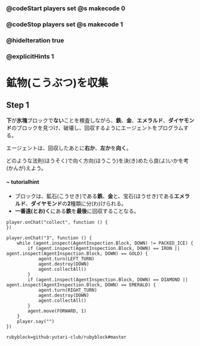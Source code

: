 ### @codeStart players set @s makecode 0
### @codeStop players set @s makecode 1

### @hideIteration true 
### @explicitHints 1


# 鉱物(こうぶつ)を収集
<!-- # Surroundings  -->

## Step 1

**下**が**氷塊**ブロックで**ない**ことを検査しながら、**鉄**、**金**、**エメラルド**、**ダイヤモンド**のブロックを見つけ、破壊し、回収するようにエージェントをプログラムする。<br>

エージェントは、回収したあとに**右か**、**左か**を**向く**。<br>

どのような法則(ほうそく)で向く方向(ほうこう)を決(き)めたら良(よ)いかを考(かんが)えよう。<br>


#### ~ tutorialhint 
- ブロックは、鉱石(こうせき)である**鉄**、**金**と、宝石(ほうせき)である**エメラルド**、**ダイヤモンド**の**2**種類に分(わ)けられる。
- **一番遠(とお)く**にある**鉄**を**最後**に回収することなる。

<!-- While **inspecting the block down** that is **not packed ice**, program the Agent to locate, **destroy** and **collect** the following blocks: **iron**, **gold**, **emerald** and **diamond**.  -->

```template
player.onChat("collect", function () {
})
```

```ghost
player.onChat("3", function () {
    while (agent.inspect(AgentInspection.Block, DOWN) != PACKED_ICE) {
        if (agent.inspect(AgentInspection.Block, DOWN) == IRON || agent.inspect(AgentInspection.Block, DOWN) == GOLD) {
            agent.turn(LEFT_TURN)
            agent.destroy(DOWN)
            agent.collectAll()
        }
        if (agent.inspect(AgentInspection.Block, DOWN) == DIAMOND || agent.inspect(AgentInspection.Block, DOWN) == EMERALD) {
            agent.turn(RIGHT_TURN)
            agent.destroy(DOWN)
            agent.collectAll()
        }
        agent.move(FORWARD, 1)
    }
    player.say("")
})
```
```package
rubyblock=github:yutari-club/rubyblock#master
```
